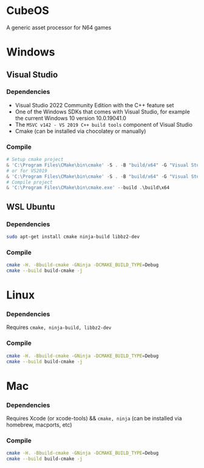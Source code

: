 # CubeOS
A generic asset processor for N64 games

# Windows

## Visual Studio

### Dependencies

  * Visual Studio 2022 Community Edition with the C++ feature set
  * One of the Windows SDKs that comes with Visual Studio, for example the current Windows 10 version 10.0.19041.0
  * The `MSVC v142 - VS 2019 C++ build tools` component of Visual Studio
  * Cmake (can be installed via chocolatey or manually)

### Compile

``` powershell
# Setup cmake project
& 'C:\Program Files\CMake\bin\cmake' -S . -B "build/x64" -G "Visual Studio 17 2022" -T v142 -A x64 -DCMAKE_BUILD_TYPE=Debug
# or for VS2019
& 'C:\Program Files\CMake\bin\cmake' -S . -B "build/x64" -G "Visual Studio 16 2019" -T v142 -A x64 -DCMAKE_BUILD_TYPE=Debug
# Compile project
& 'C:\Program Files\CMake\bin\cmake.exe' --build .\build\x64
```

## WSL Ubuntu

### Dependencies

``` bash
sudo apt-get install cmake ninja-build libbz2-dev
```

### Compile

``` bash
cmake -H. -Bbuild-cmake -GNinja -DCMAKE_BUILD_TYPE=Debug
cmake --build build-cmake -j
```

# Linux

### Dependencies

Requires `cmake, ninja-build, libbz2-dev`

### Compile

``` bash
cmake -H. -Bbuild-cmake -GNinja -DCMAKE_BUILD_TYPE=Debug
cmake --build build-cmake -j
```

# Mac

### Dependencies

Requires Xcode (or xcode-tools) && `cmake, ninja` (can be installed via homebrew, macports, etc)

### Compile

``` bash
cmake -H. -Bbuild-cmake -GNinja -DCMAKE_BUILD_TYPE=Debug
cmake --build build-cmake -j
```